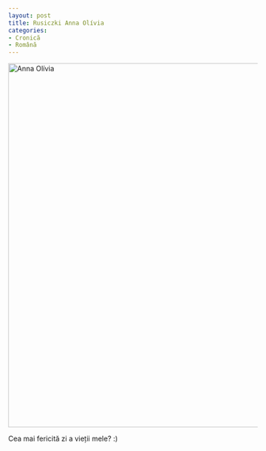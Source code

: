 ```yaml
---
layout: post
title: Rusiczki Anna Olívia
categories:
- Cronică
- Română
---
```

<a href="http://www.rusiczki.net/wp-content/uploads/2016/02/P2080456-res.jpg" rel="attachment wp-att-5077"><img src="http://www.rusiczki.net/wp-content/uploads/2016/02/P2080456-res-980x735.jpg" alt="Anna Olívia" width="980" height="735" class="alignnone size-medium wp-image-5077" /></a>

Cea mai fericită zi a vieții mele? :)